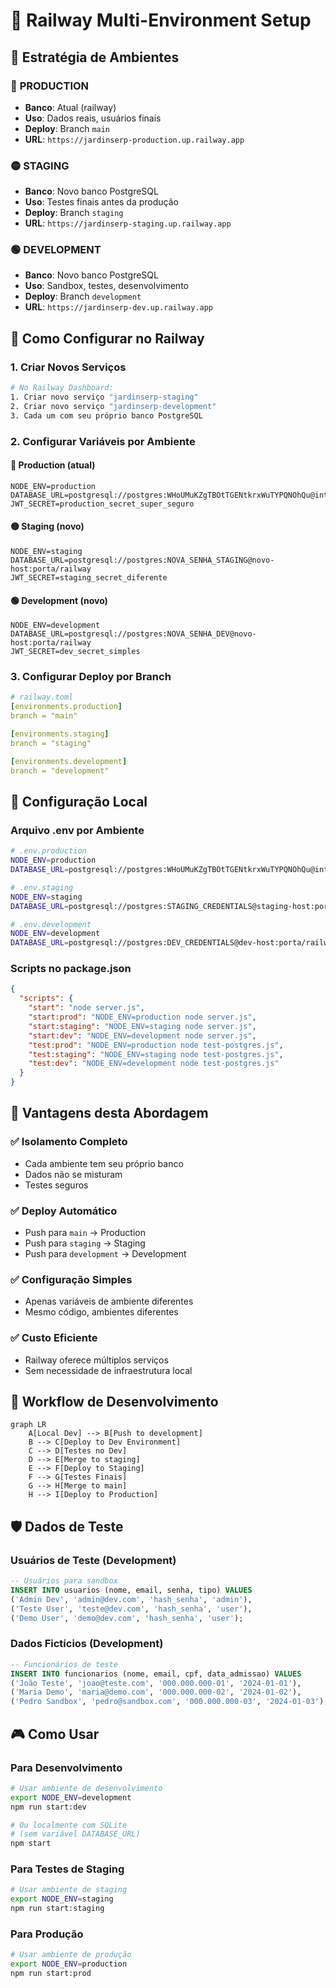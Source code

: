 # 🚂 Railway Multi-Environment Setup

## 🎯 Estratégia de Ambientes

### 🔴 **PRODUCTION**
- **Banco**: Atual (railway)
- **Uso**: Dados reais, usuários finais
- **Deploy**: Branch `main`
- **URL**: `https://jardinserp-production.up.railway.app`

### 🟡 **STAGING** 
- **Banco**: Novo banco PostgreSQL
- **Uso**: Testes finais antes da produção
- **Deploy**: Branch `staging`
- **URL**: `https://jardinserp-staging.up.railway.app`

### 🟢 **DEVELOPMENT**
- **Banco**: Novo banco PostgreSQL
- **Uso**: Sandbox, testes, desenvolvimento
- **Deploy**: Branch `development`
- **URL**: `https://jardinserp-dev.up.railway.app`

## 🚀 Como Configurar no Railway

### 1. Criar Novos Serviços
```bash
# No Railway Dashboard:
1. Criar novo serviço "jardinserp-staging"
2. Criar novo serviço "jardinserp-development"
3. Cada um com seu próprio banco PostgreSQL
```

### 2. Configurar Variáveis por Ambiente

#### 🔴 Production (atual)
```env
NODE_ENV=production
DATABASE_URL=postgresql://postgres:WHoUMuKZgTBOtTGENtkrxWuTYPQNOhQu@interchange.proxy.rlwy.net:20484/railway
JWT_SECRET=production_secret_super_seguro
```

#### 🟡 Staging (novo)
```env
NODE_ENV=staging
DATABASE_URL=postgresql://postgres:NOVA_SENHA_STAGING@novo-host:porta/railway
JWT_SECRET=staging_secret_diferente
```

#### 🟢 Development (novo)
```env
NODE_ENV=development
DATABASE_URL=postgresql://postgres:NOVA_SENHA_DEV@novo-host:porta/railway
JWT_SECRET=dev_secret_simples
```

### 3. Configurar Deploy por Branch
```yaml
# railway.toml
[environments.production]
branch = "main"

[environments.staging]
branch = "staging"

[environments.development]
branch = "development"
```

## 🔧 Configuração Local

### Arquivo .env por Ambiente
```bash
# .env.production
NODE_ENV=production
DATABASE_URL=postgresql://postgres:WHoUMuKZgTBOtTGENtkrxWuTYPQNOhQu@interchange.proxy.rlwy.net:20484/railway

# .env.staging
NODE_ENV=staging
DATABASE_URL=postgresql://postgres:STAGING_CREDENTIALS@staging-host:porta/railway

# .env.development
NODE_ENV=development
DATABASE_URL=postgresql://postgres:DEV_CREDENTIALS@dev-host:porta/railway
```

### Scripts no package.json
```json
{
  "scripts": {
    "start": "node server.js",
    "start:prod": "NODE_ENV=production node server.js",
    "start:staging": "NODE_ENV=staging node server.js",
    "start:dev": "NODE_ENV=development node server.js",
    "test:prod": "NODE_ENV=production node test-postgres.js",
    "test:staging": "NODE_ENV=staging node test-postgres.js",
    "test:dev": "NODE_ENV=development node test-postgres.js"
  }
}
```

## 🎯 Vantagens desta Abordagem

### ✅ **Isolamento Completo**
- Cada ambiente tem seu próprio banco
- Dados não se misturam
- Testes seguros

### ✅ **Deploy Automático**
- Push para `main` → Production
- Push para `staging` → Staging
- Push para `development` → Development

### ✅ **Configuração Simples**
- Apenas variáveis de ambiente diferentes
- Mesmo código, ambientes diferentes

### ✅ **Custo Eficiente**
- Railway oferece múltiplos serviços
- Sem necessidade de infraestrutura local

## 🔄 Workflow de Desenvolvimento

```mermaid
graph LR
    A[Local Dev] --> B[Push to development]
    B --> C[Deploy to Dev Environment]
    C --> D[Testes no Dev]
    D --> E[Merge to staging]
    E --> F[Deploy to Staging]
    F --> G[Testes Finais]
    G --> H[Merge to main]
    H --> I[Deploy to Production]
```

## 🛡️ Dados de Teste

### Usuários de Teste (Development)
```sql
-- Usuários para sandbox
INSERT INTO usuarios (nome, email, senha, tipo) VALUES 
('Admin Dev', 'admin@dev.com', 'hash_senha', 'admin'),
('Teste User', 'teste@dev.com', 'hash_senha', 'user'),
('Demo User', 'demo@dev.com', 'hash_senha', 'user');
```

### Dados Fictícios (Development)
```sql
-- Funcionários de teste
INSERT INTO funcionarios (nome, email, cpf, data_admissao) VALUES 
('João Teste', 'joao@teste.com', '000.000.000-01', '2024-01-01'),
('Maria Demo', 'maria@demo.com', '000.000.000-02', '2024-01-02'),
('Pedro Sandbox', 'pedro@sandbox.com', '000.000.000-03', '2024-01-03');
```

## 🎮 Como Usar

### Para Desenvolvimento
```bash
# Usar ambiente de desenvolvimento
export NODE_ENV=development
npm run start:dev

# Ou localmente com SQLite
# (sem variável DATABASE_URL)
npm start
```

### Para Testes de Staging
```bash
# Usar ambiente de staging
export NODE_ENV=staging
npm run start:staging
```

### Para Produção
```bash
# Usar ambiente de produção
export NODE_ENV=production
npm run start:prod
```